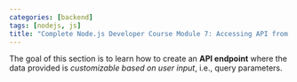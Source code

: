 ```yaml
---
categories: [backend]
tags: [nodejs, js]
title: "Complete Node.js Developer Course Module 7: Accessing API from Browser"
---
```


The goal of this section is to learn how to create an **API endpoint** where the data provided is *customizable based on user input*, i.e., query parameters.

## 